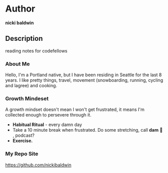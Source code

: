 # Author
**nicki baldwin**

## Description
reading notes for codefellows

### About Me 
Hello, I'm a Portland native, but I have been residing in Seattle for the last 8 years. I like pretty things, travel, movement (snowboarding, running, cycling and lagree) and cooking.

### Growth Mindeset
A growth mindset doesn't mean I won't get frustrated, it means I'm collected enough to persevere through it.
* **Habitual Ritual** - every damn day
* Take a 10 minute break when frustrated. Do some stretching, call **dam** :wolf: , podcast?
* **Exercise.**

### My Repo Site
https://github.com/nickibaldwin
